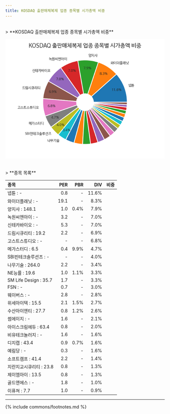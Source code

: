 ```yaml
---
title: KOSDAQ 출판매체복제 업종 종목별 시가총액 비중
---
```

<br>
> **KOSDAQ 출판매체복제 업종 종목별 시가총액 비중<a id="pie"></a>**

![KOSDAQ 출판매체복제 업종 종목별 시가총액 비중](images/kosdaq_업종_출판매체복제_종목.png)

<br>
> **종목 목록<a id="list"></a>**

| **종목** | **PER** | **PBR** | **DIV** | **비중** |
| :------- | ------: | ------: | ------: | -------: |
| 넵튠 : - | 0.8 | - | 11.6% |
| 와이더플래닛 : - | 19.1 | - | 8.3% |
| 양지사 : 148.1 | 1.0 | 0.4% | 7.9% |
| 녹원씨엔아이 : - | 3.2 | - | 7.0% |
| 신테카바이오 : - | 5.3 | - | 7.0% |
| 드림시큐리티 : 19.2 | 2.2 | - | 6.9% |
| 고스트스튜디오 : - | - | - | 6.8% |
| 메가스터디 : 6.5 | 0.4 | 9.9% | 4.7% |
| SBI핀테크솔루션즈 : - | - | - | 4.0% |
| 나무기술 : 264.0 | 2.2 | - | 3.4% |
| NE능률 : 19.6 | 1.0 | 1.1% | 3.3% |
| SM Life Design : 35.7 | 1.7 | - | 3.3% |
| FSN : - | 0.7 | - | 3.0% |
| 웨이버스 : - | 2.8 | - | 2.8% |
| 위세아이텍 : 15.5 | 2.1 | 1.5% | 2.7% |
| 수산아이앤티 : 27.7 | 0.8 | 1.2% | 2.6% |
| 썸에이지 : - | 1.6 | - | 2.1% |
| 아이스크림에듀 : 63.4 | 0.8 | - | 2.0% |
| 비유테크놀러지 : - | 1.6 | - | 1.6% |
| 디지캡 : 43.4 | 0.9 | 0.7% | 1.6% |
| 예림당 : - | 0.3 | - | 1.6% |
| 소프트캠프 : 41.4 | 2.2 | - | 1.4% |
| 지란지교시큐리티 : 23.8 | 0.8 | - | 1.3% |
| 제이엠아이 : 13.5 | 0.8 | - | 1.3% |
| 골드앤에스 : - | 1.8 | - | 1.0% |
| 이퓨쳐 : 7.7 | 1.0 | - | 0.9% |

---
{% include commons/footnotes.md %}